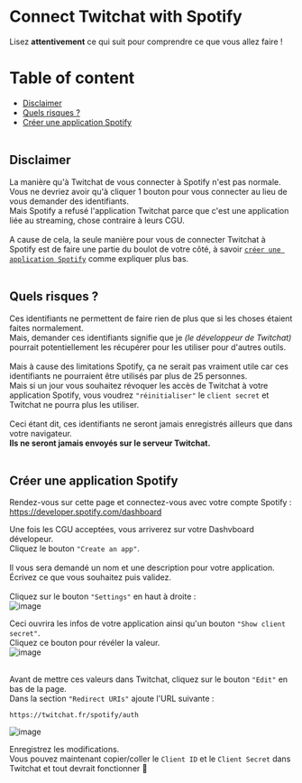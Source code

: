
# Connect Twitchat with Spotify
Lisez **attentivement** ce qui suit pour comprendre ce que vous allez faire !

# Table of content
* [Disclaimer](#disclaimer)
* [Quels risques ?](#quels-risques)
* [Créer une application Spotify](#créer-une-application-spotify)
<br><br>
## Disclaimer
La manière qu'à Twitchat de vous connecter à Spotify n'est pas normale. Vous ne devriez avoir qu'à cliquer 1 bouton pour vous connecter au lieu de vous demander des identifiants.\
Mais Spotify a refusé l'application Twitchat parce que c'est une application liée au streaming, chose contraire à leurs CGU.\
\
A cause de cela, la seule manière pour vous de connecter Twitchat à Spotify est de faire une partie du boulot de votre côté, à savoir [`créer une application Spotify`](#créer-une-application-spotify) comme expliquer plus bas.
<br><br>

## Quels risques ?
Ces identifiants ne permettent de faire rien de plus que si les choses étaient faites normalement.\
Mais, demander ces identifiants signifie que je *(le développeur de Twitchat)* pourrait potentiellement les récupérer pour les utiliser pour d'autres outils.\
\
Mais à cause des limitations Spotify, ça ne serait pas vraiment utile car ces identifiants ne pourraient être utilisés par plus de 25 personnes.\
Mais si un jour vous souhaitez révoquer les accès de Twitchat à votre application Spotify, vous voudrez `"réinitialiser"` le `client secret` et Twitchat ne pourra plus les utiliser.
\
\
Ceci étant dit, ces identifiants ne seront jamais enregistrés ailleurs que dans votre navigateur.\
**Ils ne seront jamais envoyés sur le serveur Twitchat.**
<br><br>

## Créer une application Spotify
Rendez-vous sur cette page et connectez-vous avec votre compte Spotify :\
https://developer.spotify.com/dashboard

Une fois les CGU acceptées, vous arriverez sur votre Dashvboard dévelopeur.\
Cliquez le bouton `"Create an app"`.\
\
Il vous sera demandé un nom et une description pour votre application.\
Écrivez ce que vous souhaitez puis validez.\
\
Cliquez sur le bouton `"Settings"` en haut à droite :\
![image](https://user-images.githubusercontent.com/721001/231935112-ae1f929b-2695-481a-9bd8-96beb8c10337.png)

Ceci ouvrira les infos de votre application ainsi qu'un bouton `"Show client secret"`.\
Cliquez ce bouton pour révéler la valeur.\
![image](https://user-images.githubusercontent.com/721001/231935377-9ce182f0-5004-4f7c-b775-48e8ee4235c2.png)

\
Avant de mettre ces valeurs dans Twitchat, cliquez sur le bouton `"Edit"` en bas de la page.\
Dans la section `"Redirect URIs"` ajoute l'URL suivante :
```
https://twitchat.fr/spotify/auth
```
![image](https://user-images.githubusercontent.com/721001/231935570-fc532ecb-30c1-41b3-bf2e-8ec6a0885a7a.png)

Enregistrez les modifications.\
Vous pouvez maintenant copier/coller le `Client ID` et le `Client Secret` dans Twitchat et tout devrait fonctionner 🥳
